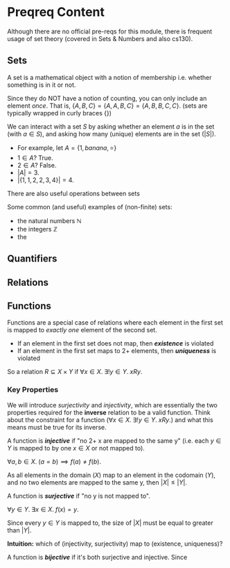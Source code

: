 # Preqreq Content

Although there are no official pre-reqs for this module, there is frequent usage of set theory (covered in Sets & Numbers and also cs130).

## Sets 

A set is a mathematical object with a notion of membership i.e. whether something is in it or not. 

Since they do NOT have a notion of counting, you can only include an element *once*.
That is, $\{A, B, C\} = \{A, A, B, C\} = \{A, B, B, C, C\}$.
(sets are typically wrapped in curly braces $\{\}$)
 
We can interact with a set $S$ by asking whether an element $a$ is in the set (with $a \in S$), and asking how many (unique) elements are in the set ($|S|$).
- For example, let $A = \{1, banana, ⭐\}$
- $1 \in A$? True.
- $2 \in A$? False. 
- $|A| = 3$.
- $|\{1, 1, 2, 2, 3, 4\}| = 4$.

There are also useful operations between sets


Some common (and useful) examples of (non-finite) sets:
- the natural numbers $\mathbb{N}$
- the integers $\mathbb{Z}$
- the 

## Quantifiers 

## Relations 

## Functions

Functions are a special case of relations where each element in the first set is mapped to *exactly one* element of the second set. 
- If an element in the first set does not map, then ***existence*** is violated
- If an element in the first set maps to 2+ elements, then ***uniqueness*** is violated

So a relation $R \subseteq X \times Y$ if $\forall x \in X. \; \exists! y \in Y. \; xRy.$

### Key Properties

We will introduce *surjectivity* and *injectivity*, which are essentially the two properties required for the **inverse** relation to be a valid function.
Think about the constraint for a function ($\forall x \in X. \; \exists! y \in Y. \; xRy.$) and what this means must be true for its inverse. 

A function is ***injective*** if "no 2+ x are mapped to the same y" (i.e. each $y \in Y$ is mapped to by one $x \in X$ or not mapped to).

$\forall a, b \in X. \; (a=b) \implies f(a) \neq f(b).$ 



As all elements in the domain ($X$) map to an element in the codomain ($Y$), and no two elements are mapped to the same y, then $|X| \leq |Y|$.

A function is ***surjective*** if "no y is not mapped to". 

$\forall y \in Y. \; \exists x \in X.\; f(x) = y.$

Since every $y \in Y$ is mapped to, the size of $|X|$ must be equal to greater than $|Y|$. 

**Intuition:** which of (injectivity, surjectivity) map to (existence, uniqueness)?

A function is ***bijective*** if it's both surjective and injective. 
Since 